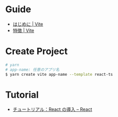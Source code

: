 # Guide

- [はじめに | Vite](https://ja.vitejs.dev/guide/)
- [特徴 | Vite](https://ja.vitejs.dev/guide/features.html)

# Create Project

```bash
# yarn
# app-name: 任意のアプリ名
$ yarn create vite app-name --template react-ts
```

# Tutorial

- [チュートリアル：React の導入 – React](https://ja.reactjs.org/tutorial/tutorial.html)